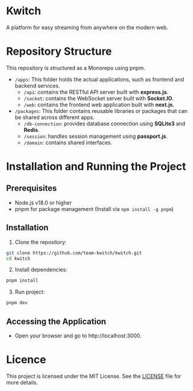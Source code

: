 # Kwitch
A platform for easy streaming from anywhere on the modern web.

# Repository Structure
This repository is structured as a Monorepo using pnpm.

- `/apps`: This folder holds the actual applications, such as frontend and backend services.
  - `/api`: contains the RESTful API server built with **express.js**.
  - `/socket`: contains the WebSocket server built with **Socket.IO**.
  - `/web`: contains the frontend web application built with **next.js**.
- `/packages`: This folder contains reusable libraries or packages that can be shared across different apps.
  - `/db-connection`: provides database connection using **SQLite3** and **Redis**.
  - `/session`: handles session management using **passport.js**.
  - `/domain`: contains shared interfaces.

# Installation and Running the Project

## Prerequisites
- Node.js v18.0 or higher
- pnpm for package management (Install via `npm install -g pnpm`)

## Installation
1. Clone the repository:
```bash
git clone https://github.com/team-kwitch/kwitch.git
cd kwitch
```

2. Install dependencies:
```bash
pnpm install
```

3. Run project:
```bash
pnpm dev
```

## Accessing the Application
- Open your browser and go to http://localhost:3000.

# Licence
This project is licensed under the MIT License. See the [LICENSE](./LICENCE) file for more details.
